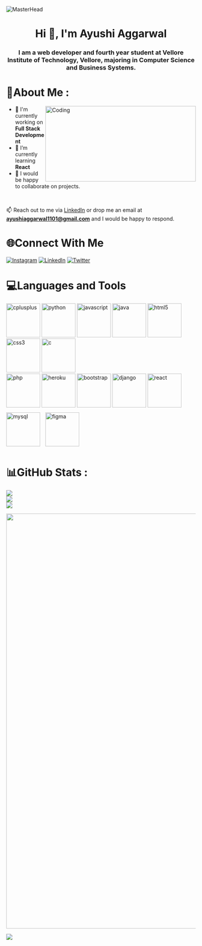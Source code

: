 ![MasterHead](https://miro.medium.com/max/1400/1*jB76MLZjiNhGSQQvxm7LSQ.gif)
<h1 align="center">Hi 👋, I'm Ayushi Aggarwal</h1>

<h3 align="center">I am a web developer and fourth year student at Vellore Institute of Technology, Vellore, majoring in Computer Science and Business Systems.</h3> 

# 💫About Me :

<img align="right" alt="Coding" width="400" height="200" src="https://cdn.dribbble.com/users/17707/screenshots/2413754/rrr.gif">

- 🔭  I'm currently working on **Full Stack Development**
- 🌱  I’m currently learning **React**
- 👯  I would be happy to collaborate on projects.

<br/>

📫 Reach out to me via <a href="https://www.linkedin.com/in/ayushi-aggarwal-938463194/">LinkedIn</a> or drop me an email at **ayushiaggarwal1101@gmail.com** and I would be happy to respond.


# 🌐Connect With Me

[![Instagram](https://img.shields.io/badge/Instagram-%23E4405F.svg?logo=Instagram&logoColor=white)](https://instagram.com/ayushiiaggarwall) [![LinkedIn](https://img.shields.io/badge/LinkedIn-%230077B5.svg?logo=linkedin&logoColor=white)](https://linkedin.com/in/ayushi-aggarwal-938463194) [![Twitter](https://img.shields.io/badge/Twitter-%231DA1F2.svg?logo=Twitter&logoColor=white)](https://twitter.com/ayushi0107) 


# 💻Languages and Tools

<span float="center" margin="20px">

<img src="https://raw.githubusercontent.com/yurijserrano/Github-Profile-Readme-Logos/f994c418a134b58c4aec11152f6a4a33fa89da26/programming%20languages/c%2B%2B.svg" alt="cplusplus" width="90" height="90" display="inline-block" margin="10px"/>

<img src="https://raw.githubusercontent.com/yurijserrano/Github-Profile-Readme-Logos/f994c418a134b58c4aec11152f6a4a33fa89da26/programming%20languages/python.svg" alt="python" width="90" height="90" display="inline-block" margin="10px"/>

<img src="https://raw.githubusercontent.com/yurijserrano/Github-Profile-Readme-Logos/f994c418a134b58c4aec11152f6a4a33fa89da26/programming%20languages/javascript.svg" alt="javascript" width="90" height="90" display="inline-block" margin="10px"/>

<img src="https://raw.githubusercontent.com/yurijserrano/Github-Profile-Readme-Logos/f994c418a134b58c4aec11152f6a4a33fa89da26/programming%20languages/java.svg" alt="java" width="90" height="90" display="inline-block" margin="10px"/>

<img src="https://raw.githubusercontent.com/yurijserrano/Github-Profile-Readme-Logos/f994c418a134b58c4aec11152f6a4a33fa89da26/others/html.svg" alt="html5" width="90" height="90" display="inline-block" margin="10px"/>

<img src="https://raw.githubusercontent.com/yurijserrano/Github-Profile-Readme-Logos/f994c418a134b58c4aec11152f6a4a33fa89da26/others/css.svg" alt="css3" width="90" height="90" display="inline-block" margin="10px"/>

<img src="https://raw.githubusercontent.com/yurijserrano/Github-Profile-Readme-Logos/f994c418a134b58c4aec11152f6a4a33fa89da26/programming%20languages/c.svg" alt="c" width="90" height="90" display="inline-block" margin="10px"/>
<br/>

<img src="https://raw.githubusercontent.com/yurijserrano/Github-Profile-Readme-Logos/master/programming%20languages/php.png" alt="php" width="90" height="90" display="inline-block" margin="10px"/>

<img src="https://raw.githubusercontent.com/yurijserrano/Github-Profile-Readme-Logos/f994c418a134b58c4aec11152f6a4a33fa89da26/cloud/heroku.svg" alt="heroku" width="90" height="90" display="inline-block" margin="10px"/>

<img src="https://raw.githubusercontent.com/yurijserrano/Github-Profile-Readme-Logos/f994c418a134b58c4aec11152f6a4a33fa89da26/frameworks/boostrap.svg" alt="bootstrap" width="90" height="90" display="inline-block" margin="10px"/>

<img src="https://raw.githubusercontent.com/yurijserrano/Github-Profile-Readme-Logos/f994c418a134b58c4aec11152f6a4a33fa89da26/frameworks/django.svg" alt="django" width="90" height="90" display="inline-block" margin="10px"/>

<img src="https://raw.githubusercontent.com/yurijserrano/Github-Profile-Readme-Logos/f994c418a134b58c4aec11152f6a4a33fa89da26/frameworks/react.svg" alt="react" width="90" height="90" display="inline-block" margin="10px"/>

<img src="https://raw.githubusercontent.com/yurijserrano/Github-Profile-Readme-Logos/f994c418a134b58c4aec11152f6a4a33fa89da26/databases/mysql.svg" alt="mysql" width="90" height="90" display="inline-block" margin="10px"/>

<img src="https://upload.wikimedia.org/wikipedia/commons/3/33/Figma-logo.svg" alt="figma" width="90" height="90" style="display:inline-block; margin:10px;"/>

</span>

# 📊GitHub Stats :
![](https://github-readme-stats.vercel.app/api?username=ayu0107&theme=radical&hide_border=false&include_all_commits=false&count_private=false)<br/>
![](https://github-readme-streak-stats.herokuapp.com/?user=ayu0107&theme=radical&hide_border=false)<br/>
![](https://github-readme-stats.vercel.app/api/top-langs/?username=ayu0107&theme=radical&hide_border=false&include_all_commits=false&count_private=false&layout=compact)

<img width="1100" src="https://user-images.githubusercontent.com/62741870/174556394-a6cc3313-10ef-4af4-abf3-0e4f41eda38f.png">

[![](https://visitcount.itsvg.in/api?id=ayu0107&icon=0&color=0)](https://visitcount.itsvg.in)
